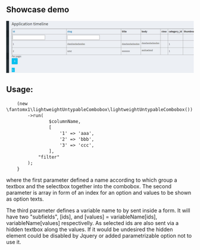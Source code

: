## Showcase demo

![Showcase](lightweightUntypableCombobox.gif)


## Usage:

```
    (new \fantomx1\lightweightUntypableCombobox\lightweightUntypableCombobox())
        ->run(
                $columnName,
                [
                    '1' => 'aaa',
                    '2' => 'bbb',
                    '3' => 'ccc',
                ],
            "filter"
        );
    }
```


where the first parameter defined a name according to which group a textbox and the selectbox together
into the combobox. The second parameter is array in form of an index for an option and values to be shown as option texts.

The third parameter defines a variable name to by sent inside a form. It will have two "subfields",
[ids], and [values] = variableName[ids], variableName[values] respectivelly. As selected ids are also 
sent via a hidden textbox along the values. If it would be undesired the hidden element could be disabled
by Jquery or added parametrizable option not to use it.
